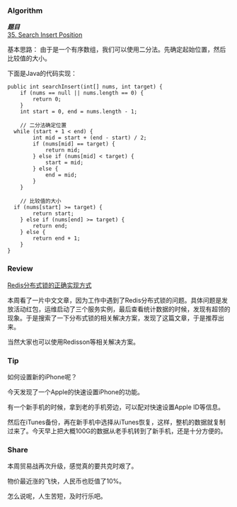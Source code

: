 ### Algorithm

 ***题目***  
[35. Search Insert Position](https://leetcode.com/problems/search-insert-position/description/) 

基本思路：
由于是一个有序数组，我们可以使用二分法。先确定起始位置，然后比较值的大小。

下面是Java的代码实现：

```
public int searchInsert(int[] nums, int target) {
    if (nums == null || nums.length == 0) {
        return 0;
    }
    int start = 0, end = nums.length - 1;

    // 二分法确定位置
  while (start + 1 < end) {
        int mid = start + (end - start) / 2;
        if (nums[mid] == target) {
            return mid;
        } else if (nums[mid] < target) {
            start = mid;
        } else {
            end = mid;
        }
    }

    // 比较值的大小
  if (nums[start] >= target) {
        return start;
    } else if (nums[end] >= target) {
        return end;
    } else {
        return end + 1;
    }
}
```

### Review

[Redis分布式锁的正确实现方式](https://wudashan.cn/2017/10/23/Redis-Distributed-Lock-Implement/)

本周看了一片中文文章，因为工作中遇到了Redis分布式锁的问题。具体问题是发放活动红包，运维启动了三个服务实例，最后查看统计数据的时候，发现有超领的现象。于是搜索了一下分布式锁的相关解决方案，发现了这篇文章，于是推荐出来。

当然大家也可以使用Redisson等相关解决方案。

### Tip

如何设置新的iPhone呢？

今天发现了一个Apple的快速设置iPhone的功能。

有一个新手机的时候，拿到老的手机旁边，可以配对快速设置Apple ID等信息。

然后在iTunes备份，再在新手机中选择从iTunes恢复，这样，整机的数据就复制过来了。今天早上把大概100G的数据从老手机转到了新手机，还是十分方便的。

### Share

本周贸易战再次升级，感觉真的要共克时艰了。

物价最近涨的飞快，人民币也贬值了10%。

怎么说呢，人生苦短，及时行乐吧。